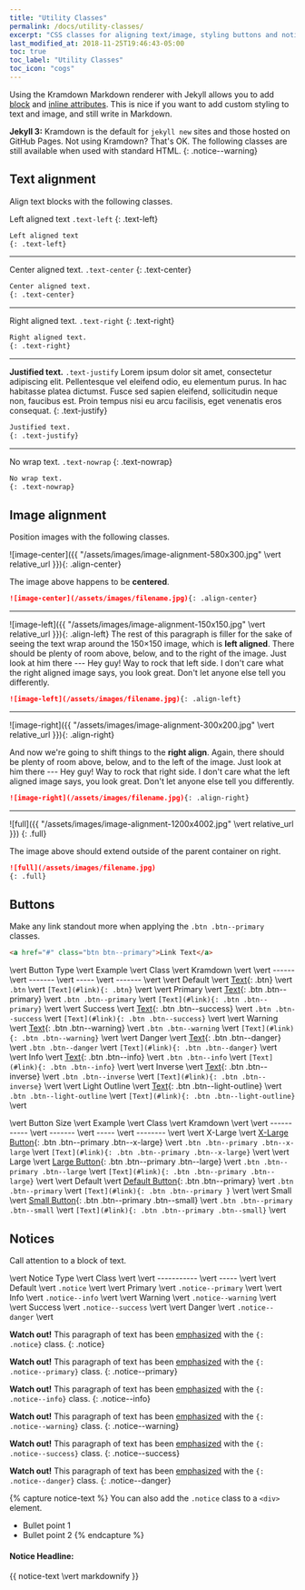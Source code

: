 ```yaml
---
title: "Utility Classes"
permalink: /docs/utility-classes/
excerpt: "CSS classes for aligning text/image, styling buttons and notices, and more."
last_modified_at: 2018-11-25T19:46:43-05:00
toc: true
toc_label: "Utility Classes"
toc_icon: "cogs"
---
```


Using the Kramdown Markdown renderer with Jekyll allows you to add [block](http://kramdown.gettalong.org/quickref.html#block-attributes) and [inline attributes](http://kramdown.gettalong.org/quickref.html#inline-attributes). This is nice if you want to add custom styling to text and image, and still write in Markdown.

**Jekyll 3:** Kramdown is the default for `jekyll new` sites and those hosted on GitHub Pages. Not using Kramdown? That's OK. The following classes are still available when used with standard HTML.
{: .notice--warning}

## Text alignment

Align text blocks with the following classes.

Left aligned text `.text-left`
{: .text-left}

```markdown
Left aligned text
{: .text-left}
```

---

Center aligned text. `.text-center`
{: .text-center}

```markdown
Center aligned text.
{: .text-center}
```

---

Right aligned text. `.text-right`
{: .text-right}

```markdown
Right aligned text.
{: .text-right}
```

---

**Justified text.** `.text-justify` Lorem ipsum dolor sit amet, consectetur adipiscing elit. Pellentesque vel eleifend odio, eu elementum purus. In hac habitasse platea dictumst. Fusce sed sapien eleifend, sollicitudin neque non, faucibus est. Proin tempus nisi eu arcu facilisis, eget venenatis eros consequat.
{: .text-justify}

```markdown
Justified text.
{: .text-justify}
```

---

No wrap text. `.text-nowrap`
{: .text-nowrap}

```markdown
No wrap text.
{: .text-nowrap}
```

## Image alignment

Position images with the following classes.

![image-center]({{ "/assets/images/image-alignment-580x300.jpg" \vert  relative_url }}){: .align-center}

The image above happens to be **centered**.

```markdown
![image-center](/assets/images/filename.jpg){: .align-center}
```

---

![image-left]({{ "/assets/images/image-alignment-150x150.jpg" \vert  relative_url }}){: .align-left} The rest of this paragraph is filler for the sake of seeing the text wrap around the 150×150 image, which is **left aligned**. There should be plenty of room above, below, and to the right of the image. Just look at him there --- Hey guy! Way to rock that left side. I don't care what the right aligned image says, you look great. Don't let anyone else tell you differently.

```markdown
![image-left](/assets/images/filename.jpg){: .align-left}
```

---

![image-right]({{ "/assets/images/image-alignment-300x200.jpg" \vert  relative_url }}){: .align-right}

And now we're going to shift things to the **right align**. Again, there should be plenty of room above, below, and to the left of the image. Just look at him there --- Hey guy! Way to rock that right side. I don't care what the left aligned image says, you look great. Don't let anyone else tell you differently.

```markdown
![image-right](/assets/images/filename.jpg){: .align-right}
```

---

![full]({{ "/assets/images/image-alignment-1200x4002.jpg" \vert  relative_url }})
{: .full}

The image above should extend outside of the parent container on right.

```markdown
![full](/assets/images/filename.jpg)
{: .full}
```

## Buttons

Make any link standout more when applying the `.btn .btn--primary` classes.

```html
<a href="#" class="btn btn--primary">Link Text</a>
```

\vert  Button Type   \vert  Example \vert  Class \vert  Kramdown \vert 
\vert  ------        \vert  ------- \vert  ----- \vert  ------- \vert 
\vert  Default       \vert  [Text](#link){: .btn} \vert  `.btn` \vert  `[Text](#link){: .btn}` \vert 
\vert  Primary       \vert  [Text](#link){: .btn .btn--primary} \vert  `.btn .btn--primary` \vert  `[Text](#link){: .btn .btn--primary}` \vert 
\vert  Success       \vert  [Text](#link){: .btn .btn--success} \vert  `.btn .btn--success` \vert  `[Text](#link){: .btn .btn--success}` \vert 
\vert  Warning       \vert  [Text](#link){: .btn .btn--warning} \vert  `.btn .btn--warning` \vert  `[Text](#link){: .btn .btn--warning}` \vert 
\vert  Danger        \vert  [Text](#link){: .btn .btn--danger} \vert  `.btn .btn--danger` \vert  `[Text](#link){: .btn .btn--danger}` \vert 
\vert  Info          \vert  [Text](#link){: .btn .btn--info} \vert  `.btn .btn--info` \vert  `[Text](#link){: .btn .btn--info}` \vert 
\vert  Inverse       \vert  [Text](#link){: .btn .btn--inverse} \vert  `.btn .btn--inverse` \vert  `[Text](#link){: .btn .btn--inverse}` \vert 
\vert  Light Outline \vert  [Text](#link){: .btn .btn--light-outline} \vert  `.btn .btn--light-outline` \vert  `[Text](#link){: .btn .btn--light-outline}` \vert 

\vert  Button Size \vert  Example \vert  Class \vert  Kramdown \vert 
\vert  ----------- \vert  ------- \vert  ----- \vert  -------- \vert 
\vert  X-Large     \vert  [X-Large Button](#){: .btn .btn--primary .btn--x-large} \vert  `.btn .btn--primary .btn--x-large` \vert  `[Text](#link){: .btn .btn--primary .btn--x-large}` \vert 
\vert  Large       \vert  [Large Button](#){: .btn .btn--primary .btn--large} \vert  `.btn .btn--primary .btn--large` \vert  `[Text](#link){: .btn .btn--primary .btn--large}` \vert 
\vert  Default     \vert  [Default Button](#){: .btn .btn--primary} \vert  `.btn .btn--primary` \vert  `[Text](#link){: .btn .btn--primary }` \vert 
\vert  Small       \vert  [Small Button](#){: .btn .btn--primary .btn--small} \vert  `.btn .btn--primary .btn--small` \vert  `[Text](#link){: .btn .btn--primary .btn--small}` \vert 

## Notices

Call attention to a block of text.

\vert  Notice Type \vert  Class              \vert 
\vert  ----------- \vert  -----              \vert 
\vert  Default     \vert  `.notice`          \vert 
\vert  Primary     \vert  `.notice--primary` \vert 
\vert  Info        \vert  `.notice--info`    \vert 
\vert  Warning     \vert  `.notice--warning` \vert 
\vert  Success     \vert  `.notice--success` \vert 
\vert  Danger      \vert  `.notice--danger`  \vert 

**Watch out!** This paragraph of text has been [emphasized](#) with the `{: .notice}` class.
{: .notice}

**Watch out!** This paragraph of text has been [emphasized](#) with the `{: .notice--primary}` class.
{: .notice--primary}

**Watch out!** This paragraph of text has been [emphasized](#) with the `{: .notice--info}` class.
{: .notice--info}

**Watch out!** This paragraph of text has been [emphasized](#) with the `{: .notice--warning}` class.
{: .notice--warning}

**Watch out!** This paragraph of text has been [emphasized](#) with the `{: .notice--success}` class.
{: .notice--success}

**Watch out!** This paragraph of text has been [emphasized](#) with the `{: .notice--danger}` class.
{: .notice--danger}

{% capture notice-text %}
You can also add the `.notice` class to a `<div>` element.

* Bullet point 1
* Bullet point 2
{% endcapture %}

<div class="notice--info">
  <h4 class="no_toc">Notice Headline:</h4>
  {{ notice-text \vert  markdownify }}
</div>
